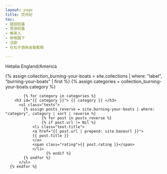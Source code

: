 ```yaml
---
layout: page
title: 焚舟紀
toc:
- 國設短篇
- 普設短篇
- 睡美人
- 柳樹園下
- 活劇
- 杜松子酒與金髮藍眼

---
```


<div>Hetalia England/America</div>

<div class="toc">

  {% assign collection_burning-your-boats = site.collections | where: "label", "burning-your-boats" | first %}
  {% assign categories = collection_burning-your-boats.category %}

			{% for category in categories %}
        <h3 id="{{ category }}"> {{ category }} </h3>
          <ul class="texts">
            {% assign posts_reverse = site.burning-your-boats | where: "category", category | sort | reverse %}
				    {% for post in posts_reverse %}
			  	    {% if post.url != Nil %}
                <li class="text-title">
                <a href="{{ post.url | prepend: site.baseurl }}">
                {{ post.title }} 
                </a>
                <span class="rating">{{ post.rating }}</span>
                </li>
				      {% endif %}
            {% endfor %} 
          </ul> 
      {% endfor %}

</div>
